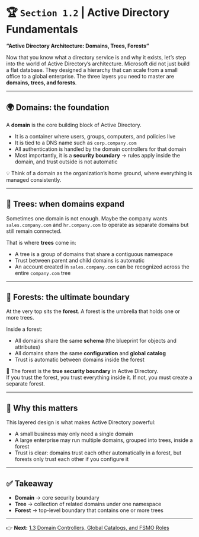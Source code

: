 # 🏆 `Section 1.2` | Active Directory Fundamentals  
**“Active Directory Architecture: Domains, Trees, Forests”**

Now that you know what a directory service is and why it exists, let’s step into the world of Active Directory’s architecture. Microsoft did not just build a flat database. They designed a hierarchy that can scale from a small office to a global enterprise. The three layers you need to master are **domains, trees, and forests**.

---

## 🌍 Domains: the foundation
A **domain** is the core building block of Active Directory.  
- It is a container where users, groups, computers, and policies live  
- It is tied to a DNS name such as `corp.company.com`  
- All authentication is handled by the domain controllers for that domain  
- Most importantly, it is a **security boundary** → rules apply inside the domain, and trust outside is not automatic  

💡 Think of a domain as the organization’s home ground, where everything is managed consistently.

---

## 🌳 Trees: when domains expand
Sometimes one domain is not enough. Maybe the company wants `sales.company.com` and `hr.company.com` to operate as separate domains but still remain connected.  

That is where **trees** come in:  
- A tree is a group of domains that share a contiguous namespace  
- Trust between parent and child domains is automatic  
- An account created in `sales.company.com` can be recognized across the entire `company.com` tree  

---

## 🌲 Forests: the ultimate boundary
At the very top sits the **forest**. A forest is the umbrella that holds one or more trees.  

Inside a forest:  
- All domains share the same **schema** (the blueprint for objects and attributes)  
- All domains share the same **configuration** and **global catalog**  
- Trust is automatic between domains inside the forest  

🔑 The forest is the **true security boundary** in Active Directory.  
If you trust the forest, you trust everything inside it. If not, you must create a separate forest.

---

## 🔑 Why this matters
This layered design is what makes Active Directory powerful:  
- A small business may only need a single domain  
- A large enterprise may run multiple domains, grouped into trees, inside a forest  
- Trust is clear: domains trust each other automatically in a forest, but forests only trust each other if you configure it  

---

## ✅ Takeaway
- **Domain** → core security boundary  
- **Tree** → collection of related domains under one namespace  
- **Forest** → top-level boundary that contains one or more trees  

---

👉 **Next:** [1.3 Domain Controllers, Global Catalogs, and FSMO Roles](./1.03-dcs-gc-fsmo.md)
